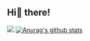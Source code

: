 ## Hi👋 there!
  ![](https://komarev.com/ghpvc/?username=umanking)
  [![Anurag's github stats](https://github-readme-stats.vercel.app/api?username=umanking)](https://github.com/anuraghazra/github-readme-stats)
